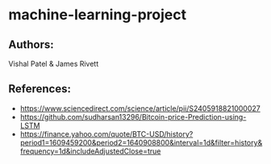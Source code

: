 # machine-learning-project
## Authors:
Vishal Patel & James Rivett

## References: 
- https://www.sciencedirect.com/science/article/pii/S2405918821000027
- https://github.com/sudharsan13296/Bitcoin-price-Prediction-using-LSTM
- https://finance.yahoo.com/quote/BTC-USD/history?period1=1609459200&period2=1640908800&interval=1d&filter=history&frequency=1d&includeAdjustedClose=true